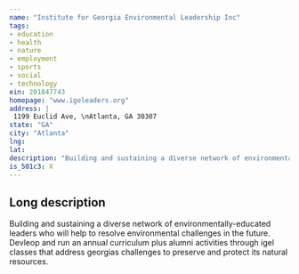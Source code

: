 ```yaml
---
name: "Institute for Georgia Environmental Leadership Inc"
tags:
- education
- health
- nature
- employment
- sports
- social
- technology
ein: 201847743
homepage: "www.igeleaders.org"
address: |
 1199 Euclid Ave, \nAtlanta, GA 30307
state: "GA"
city: "Atlanta"
lng: 
lat: 
description: "Building and sustaining a diverse network of environmentally-educated leaders who will help to resolve environmental challenges in the future. "
is_501c3: X
---
```


## Long description

Building and sustaining a diverse network of environmentally-educated leaders who will help to resolve environmental challenges in the future. Devleop and run an annual curriculum plus alumni activities through igel classes that address georgias challenges to preserve and protect its natural resources. 
